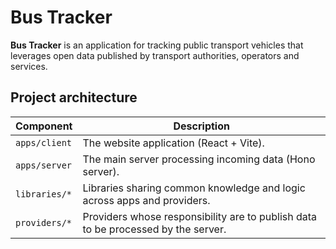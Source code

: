 # Bus Tracker

**Bus Tracker** is an application for tracking public transport vehicles that
leverages open data published by transport authorities, operators and services.

## Project architecture

| Component     | Description                                                                       |
| ------------- | --------------------------------------------------------------------------------- |
| `apps/client` | The website application (React + Vite).                                           |
| `apps/server` | The main server processing incoming data (Hono server).                           |
| `libraries/*` | Libraries sharing common knowledge and logic across apps and providers.           |
| `providers/*` | Providers whose responsibility are to publish data to be processed by the server. |
